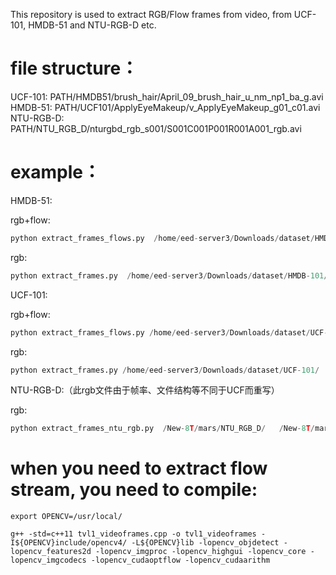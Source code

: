 This repository is used to extract RGB/Flow frames from video, from UCF-101, HMDB-51 and NTU-RGB-D etc.

# file structure：
UCF-101:
PATH/HMDB51/brush_hair/April_09_brush_hair_u_nm_np1_ba_g.avi
HMDB-51:
PATH/UCF101/ApplyEyeMakeup/v_ApplyEyeMakeup_g01_c01.avi
NTU-RGB-D:
PATH/NTU_RGB_D/nturgbd_rgb_s001/S001C001P001R001A001_rgb.avi

# example：
HMDB-51:

rgb+flow:   
```python
python extract_frames_flows.py  /home/eed-server3/Downloads/dataset/HMDB-101/   /home/eed-server3/Downloads/dataset/res_HMDB-101 0 51  0
```
rgb:            
```python
python extract_frames.py  /home/eed-server3/Downloads/dataset/HMDB-101/   /home/eed-server3/Downloads/dataset/res_HMDB-101 0 51
```
UCF-101:   

rgb+flow:   
```python
python extract_frames_flows.py /home/eed-server3/Downloads/dataset/UCF-101/   /home/eed-server3/Downloads/dataset/res_UCF-101 0 101  0
```
rgb:            
```python
python extract_frames.py /home/eed-server3/Downloads/dataset/UCF-101/   /home/eed-server3/Downloads/dataset/res_UCF-101  0  101
```
NTU-RGB-D:（此rgb文件由于帧率、文件结构等不同于UCF而重写）

rgb:            
```python
python extract_frames_ntu_rgb.py  /New-8T/mars/NTU_RGB_D/   /New-8T/mars/NTU_RGB/  0  17              
```


# when you need to extract flow stream, you need to compile:
```
export OPENCV=/usr/local/

g++ -std=c++11 tvl1_videoframes.cpp -o tvl1_videoframes -I${OPENCV}include/opencv4/ -L${OPENCV}lib -lopencv_objdetect -lopencv_features2d -lopencv_imgproc -lopencv_highgui -lopencv_core -lopencv_imgcodecs -lopencv_cudaoptflow -lopencv_cudaarithm
```

